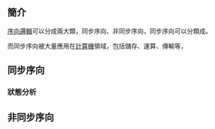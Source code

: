 ## 簡介
[序向邏輯](Digital-Logic-Design/docs/knowledge-network-database-repository/序向邏輯.md)可以分成兩大類，同步序向、非同步序向，同步序向可以分類成。

而同步序向被大量應用在[計算機](Digital-Logic-Design/docs/knowledge-network-database-repository/計算機.md)領域，包括儲存、運算、傳輸等，

## 同步序向

### 狀態分析

## 非同步序向
